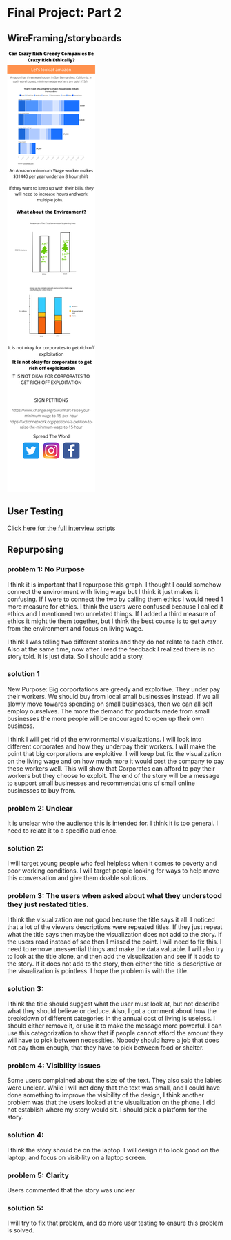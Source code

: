 
# Final Project: Part 2

## WireFraming/storyboards

![Storyboard](StoryBoardPart2.png)

## User Testing

[Click here for the full interview scripts](/UserTestingProject.md)


## Repurposing
### problem 1: No Purpose
I think it is important that I repurpose this graph. I thought I could somehow connect the environment with living wage but I think it just makes it confusing. If I were to connect the two by calling them ethics I would need 1 more measure for ethics. I think the users were confused because I called it ethics and I mentioned two unrelated things. If I added a third measure of ethics it might tie them together, but I think the best course is to get away from the environment and focus on living wage. 

I think I was telling two different stories and they do not relate to each other. Also at the same time, now after I read the feedback I realized there is no story told. It is just data. So I should add a story. 

### solution 1
New Purpose: Big corportations are greedy and exploitive. They under pay their workers. We should buy from local small businesses instead. If we all slowly move towards spending on small businesses, then we can all self employ ourselves. The more the demand for products made from small businesses the more people will be encouraged to open up their own business. 

I think I will get rid of the environmental visualizations. I will look into different corporates and how they underpay their workers. I will make the point that big corporations are exploitive. I will keep but fix the visualization on the living wage and on how much more it would cost the company to pay these workers well. This will show that Corporates can afford to pay their workers but they choose to exploit. The end of the story will be a message to support small businesses and recommendations of small online businesses to buy from. 

### problem 2: Unclear
It is unclear who the audience this is intended for. I think it is too general. I need to relate it to a specific audience. 

### solution 2: 
I will target young people who feel helpless when it comes to poverty and poor working conditions. I will target people looking for ways to help move this conversation and give them doable solutions. 

### problem 3: The users when asked about what they understood they just restated titles. 
I think the visualization are not good because the title says it all. I noticed that a lot of the viewers descriptions were repeated titles. If they just repeat what the title says then maybe the visualization does not add to the story. If the users read instead of see then I missed the point. I will need to fix this. I need to remove unessential things and make the data valuable. I will also try to look at the title alone, and then add the visualization and see if it adds to the story. If it does not add to the story, then either the title is descriptive or the visualization is pointless. I hope the problem is with the title. 

### solution 3:
I think the title should suggest what the user must look at, but not describe what they should believe or deduce. Also, I got a comment about how the breakdown of different categories in the annual cost of living is useless. I should either remove it, or use it to make the message more powerful. I can use this categorization to show that if people cannot afford the amount they will have to pick between necessities. Nobody should have a job that does not pay them enough, that they have to pick between food or shelter. 

### problem 4: Visibility issues
Some users complained about the size of the text. They also said the lables were unclear. While I will not deny that the text was small, and I could have done something to improve the visibility of the design, I think another problem was that the users looked at the visualization on the phone. I did not establish where my story would sit. I should pick a platform for the story. 

### solution 4: 
I think the story should be on the laptop. I will design it to look good on the laptop, and focus on visibility on a laptop screen. 

### problem 5: Clarity
Users commented that the story was unclear

### solution 5: 
I will try to fix that problem, and do more user testing to ensure this problem is solved. 







